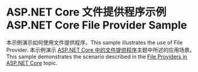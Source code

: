 # <a name="aspnet-core-file-provider-sample"></a><span data-ttu-id="d3a2e-101">ASP.NET Core 文件提供程序示例</span><span class="sxs-lookup"><span data-stu-id="d3a2e-101">ASP.NET Core File Provider Sample</span></span>

<span data-ttu-id="d3a2e-102">本示例演示如何使用文件提供程序。</span><span class="sxs-lookup"><span data-stu-id="d3a2e-102">This sample illustrates the use of File Provider.</span></span> <span data-ttu-id="d3a2e-103">本示例演示 [ASP.NET Core 中的文件提供程序](https://docs.microsoft.com/aspnet/core/fundamentals/file-providers)主题中所述的应用场景。</span><span class="sxs-lookup"><span data-stu-id="d3a2e-103">This sample demonstrates the scenario described in the [File Providers in ASP.NET Core](https://docs.microsoft.com/aspnet/core/fundamentals/file-providers) topic.</span></span>
